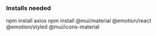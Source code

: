 ### Installs needed
npm install axios
npm install @mui/material @emotion/react @emotion/styled @mui/icons-material
